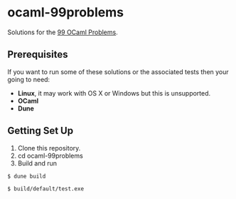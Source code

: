 # ocaml-99problems

Solutions for the [99 OCaml Problems](https://ocaml.org/exercises).

## Prerequisites

If you want to run some of these solutions or the associated tests then your going to need:

* **Linux**, it may work with OS X or Windows but this is unsupported.
* **OCaml**
* **Dune**

## Getting Set Up

1. Clone this repository.
2. cd ocaml-99problems
3. Build and run
```
$ dune build

$ build/default/test.exe
```
